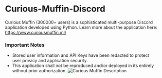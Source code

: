 # Curious-Muffin-Discord
Curious Muffin (300000+ users) is a sophisticated multi-purpose Discord application developed using Python.
Learn more about the application here: https://www.curiousmuffin.ml/

### Important Notes
- Stored user information and API Keys have been redacted to protect user privacy and application security.
- This application shall not be reproduced and/or deployed in its entirely without prior authorization.
![Curious Muffin Description](https://i.imgur.com/PR1zHSR.jpg)
